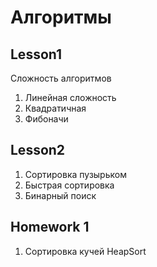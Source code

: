 # Алгоритмы

## Lesson1
Сложность алгоритмов
1. Линейная сложность
2. Квадратичная
3. Фибоначи


## Lesson2
1. Сортировка пузырьком
2. Быстрая сортировка
3. Бинарный поиск

## Homework 1
1. Сортировка кучей HeapSort
